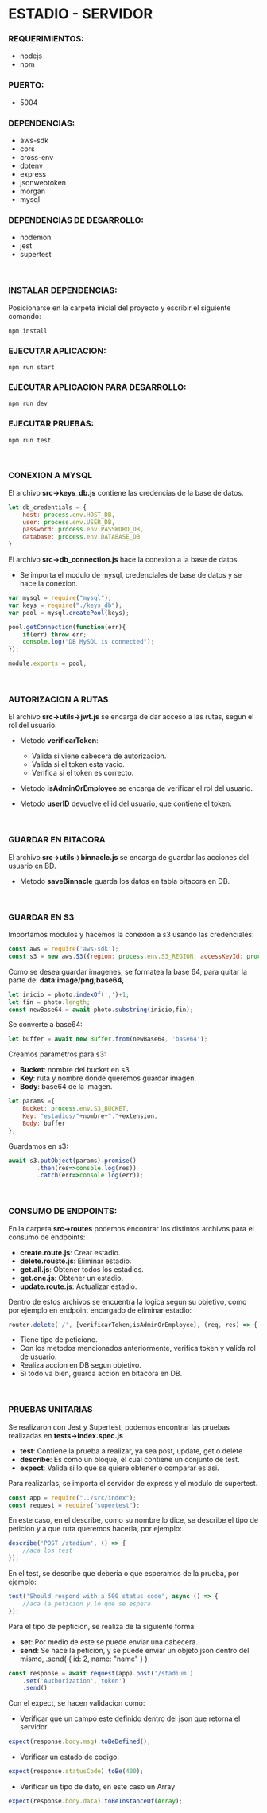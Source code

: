 # ESTADIO - SERVIDOR

### REQUERIMIENTOS:

- nodejs
- npm

### PUERTO:

- 5004

### DEPENDENCIAS:

- aws-sdk
- cors
- cross-env
- dotenv
- express
- jsonwebtoken
- morgan
- mysql

### DEPENDENCIAS DE DESARROLLO:

- nodemon
- jest
- supertest

<br>

### INSTALAR DEPENDENCIAS:
Posicionarse en la carpeta inicial del proyecto y escribir el siguiente comando:
```
npm install
```

### EJECUTAR APLICACION:

```
npm run start
```

### EJECUTAR APLICACION PARA DESARROLLO:

```
npm run dev
```

### EJECUTAR PRUEBAS:

```
npm run test
```

<br>

### CONEXION A MYSQL

El archivo **src->keys_db.js** contiene las credencias de la base de datos.

```javascript
let db_credentials = {
    host: process.env.HOST_DB,
    user: process.env.USER_DB,
    password: process.env.PASSWORD_DB,
    database: process.env.DATABASE_DB
}
```

El archivo **src->db_connection.js** hace la conexion a la base de datos.

- Se importa el modulo de mysql, credenciales de base de datos y se hace la conexion.

```javascript
var mysql = require("mysql");
var keys = require("./keys_db");
var pool = mysql.createPool(keys);

pool.getConnection(function(err){
    if(err) throw err;
    console.log("DB MySQL is connected");
});

module.exports = pool;
```

<br>

### AUTORIZACION A RUTAS

El archivo **src->utils->jwt.js** se encarga de dar acceso a las rutas, segun el rol del usuario.

- Metodo **verificarToken**:
  - Valida si viene cabecera de autorizacion.
  - Valida si el token esta vacio.
  - Verifica si el token es correcto.

- Metodo **isAdminOrEmployee** se encarga de verificar el rol del usuario.

- Metodo **userID** devuelve el id del usuario, que contiene el token.

<br>

### GUARDAR EN BITACORA

El archivo **src->utils->binnacle.js** se encarga de guardar las acciones del usuario en BD.

- Metodo **saveBinnacle** guarda los datos en tabla bitacora en DB.

<br>

### GUARDAR EN S3

Importamos modulos y hacemos la conexion a s3 usando las credenciales:

```javascript
const aws = require('aws-sdk');
const s3 = new aws.S3({region: process.env.S3_REGION, accessKeyId: process.env.S3_ACCESS_KEY_ID, secretAccessKey: process.env.S3_SECRET_ACCESS_KEY});
```

Como se desea guardar imagenes, se formatea la base 64, para quitar la parte de: **data:image/png;base64,**

```javascript
let inicio = photo.indexOf(',')+1;
let fin = photo.length;
const newBase64 = await photo.substring(inicio,fin);
```

Se converte a base64:

```javascript
let buffer = await new Buffer.from(newBase64, 'base64'); 
```

Creamos parametros para s3:

- **Bucket**: nombre del bucket en s3.
- **Key**: ruta y nombre donde queremos guardar imagen.
- **Body**: base64 de la imagen.

```javascript
let params ={
    Bucket: process.env.S3_BUCKET,
    Key: "estadios/"+nombre+"."+extension,
    Body: buffer
};
```

Guardamos en s3:

```javascript
await s3.putObject(params).promise()
        .then(res=>console.log(res))
        .catch(err=>console.log(err));
```

<br>

### CONSUMO DE ENDPOINTS:

En la carpeta **src->routes** podemos encontrar los distintos archivos para el consumo de endpoints:

- **create.route.js**: Crear estadio.
- **delete.rouste.js**: Eliminar estadio.
- **get.all.js**: Obtener todos los estadios.
- **get.one.js**: Obtener un estadio.
- **update.route.js**: Actualizar estadio.

Dentro de estos archivos se encuentra la logica segun su objetivo, como por ejemplo en endpoint encargado de eliminar estadio:

```javascript
router.delete('/', [verificarToken,isAdminOrEmployee], (req, res) => { ............ }
```

- Tiene tipo de peticione.
- Con los metodos mencionados anteriormente, verifica token y valida rol de usuario.
- Realiza accion en DB segun objetivo.
- Si todo va bien, guarda accion en bitacora en DB.

<br>

### PRUEBAS UNITARIAS

Se realizaron con Jest y Supertest, podemos encontrar las pruebas realizadas en **tests->index.spec.js**

- **test**: Contiene la prueba a realizar, ya sea post, update, get o delete
- **describe**: Es como un bloque, el cual contiene un conjunto de test.
- **expect**: Valida si lo que se quiere obtener o comparar es asi.

Para realizarlas, se importa el servidor de express y el modulo de supertest.

```javascript
const app = require("../src/index");
const request = require("supertest");
```

En este caso, en el describe, como su nombre lo dice, se describe el tipo de peticion y a que ruta queremos hacerla, por ejemplo:

```javascript
describe('POST /stadium', () => {
    //aca los test
});  
```

En el test, se describe que deberia o que esperamos de la prueba, por ejemplo:

```javascript
test('Should respond with a 500 status code', async () => {
    //aca la peticion y lo que se espera
});
```

Para el tipo de pepticion, se realiza de la siguiente forma:

- **set**: Por medio de este se puede enviar una cabecera.
- **send**: Se hace la peticion, y se puede enviar un objeto json dentro del mismo, .send( { id: 2, name: "name" } ) 

```javascript
const response = await request(app).post('/stadium')
    .set('Authorization','token')
    .send()
```

Con el expect, se hacen validacion como:

- Verificar que un campo este definido dentro del json que retorna el servidor.

```javascript
expect(response.body.msg).toBeDefined();
```

- Verificar un estado de codigo.

```javascript
expect(response.statusCode).toBe(400);
```

- Verificar un tipo de dato, en este caso un Array

```javascript
expect(response.body.data).toBeInstanceOf(Array);
```






